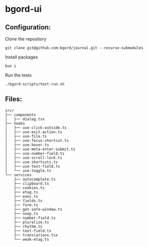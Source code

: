 # bgord-ui

## Configuration:

Clone the repository

```
git clone git@github.com:bgord/journal.git --recurse-submodules
```

Install packages

```
bun i
```

Run the tests

```
./bgord-scripts/test-run.sh
```

## Files:

```
src/
├── components
│   ├── dialog.tsx
├── hooks
│   ├── use-click-outside.ts
│   ├── use-exit-action.ts
│   ├── use-file.ts
│   ├── use-focus-shortcut.ts
│   ├── use-hover.ts
│   ├── use-meta-enter-submit.ts
│   ├── use-number-field.ts
│   ├── use-scroll-lock.ts
│   ├── use-shortcuts.ts
│   ├── use-text-field.ts
│   └── use-toggle.ts
└── services
    ├── autocomplete.ts
    ├── clipboard.ts
    ├── cookies.ts
    ├── etag.ts
    ├── exec.ts
    ├── fields.ts
    ├── form.ts
    ├── get-safe-window.ts
    ├── noop.ts
    ├── number-field.ts
    ├── pluralize.ts
    ├── rhythm.ts
    ├── text-field.ts
    ├── translations.tsx
    └── weak-etag.ts
```

